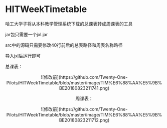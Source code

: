 # HITWeekTimetable
哈工大学子将从本科教学管理系统下载的总课表转成周课表的工具  

jar包只需要一个jxl.jar  

src中的源码只需要修改40行前后的总表路径和周表名称路径  

导入jxl后运行即可

总课表：

<center>![修改前](https://github.com/Twenty-One-Pilots/HITWeekTimetable/blob/master/image/TIM%E6%88%AA%E5%9B%BE20180823211741.png)
  
周课表：

<center>![修改前](https://github.com/Twenty-One-Pilots/HITWeekTimetable/blob/master/image/TIM%E6%88%AA%E5%9B%BE20180823211712.png)
